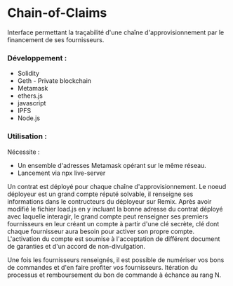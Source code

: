 # Chain-of-Claims
Interface permettant la traçabilité d'une chaîne d'approvisionnement par le financement de ses fournisseurs.

### Développement : ###
* Solidity
* Geth - Private blockchain
* Metamask
* ethers.js
* javascript
* IPFS
* Node.js

### Utilisation : ### 
Nécessite :
* Un ensemble d'adresses Metamask opérant sur le même réseau.
* Lancement via npx live-server

Un contrat est déployé pour chaque chaîne d'approvisionnement.
Le noeud déployeur est un grand compte réputé solvable, il renseigne ses informations dans le contructeurs du déployeur sur Remix.
Après avoir modifié le fichier load.js en y incluant la bonne adresse du contrat déployé avec laquelle interagir, le grand compte peut renseigner ses premiers fournisseurs en leur créant un compte à partir d'une clé secrète, clé dont chaque fournisseur aura besoin pour activer son propre compte. L'activation du compte est soumise à l'acceptation de différent document de garanties et d'un accord de non-divulgation.

Une fois les fournisseurs renseignés, il est possible de numériser vos bons de commandes et d'en faire profiter vos fournisseurs. Itération du processus et remboursement du bon de commande à échance au rang N.


